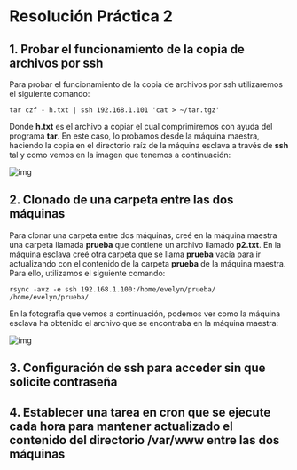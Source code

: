 # Resolución Práctica 2

## 1. Probar el funcionamiento de la copia de archivos por ssh

Para probar el funcionamiento de la copia de archivos por ssh utilizaremos el siguiente comando:

```shell
tar czf - h.txt | ssh 192.168.1.101 'cat > ~/tar.tgz'

```
Donde **h.txt** es el archivo a copiar el cual comprimiremos con ayuda del programa **tar**. En este caso, lo probamos desde la máquina maestra, haciendo la copia en el directorio raíz de la máquina esclava a través de **ssh** tal y como vemos en la imagen que tenemos a continuación:

![img](https://i.imgur.com/uptRjSq.jpg)

## 2. Clonado de una carpeta entre las dos máquinas

Para clonar una carpeta entre dos máquinas, creé en la máquina maestra una carpeta llamada **prueba** que contiene un archivo llamado **p2.txt**. En la máquina esclava creé otra carpeta que se llama **prueba** vacía para ir actualizando con el contenido de la carpeta **prueba** de la máquina maestra. Para ello, utilizamos el siguiente comando:
```shell
rsync -avz -e ssh 192.168.1.100:/home/evelyn/prueba/ /home/evelyn/prueba/

```
En la fotografía que vemos a continuación, podemos ver como la máquina esclava ha obtenido el archivo que se encontraba en la máquina maestra:

![img](https://i.imgur.com/2DFyvz3.jpg)

## 3. Configuración de ssh para acceder sin que solicite contraseña

## 4. Establecer una tarea en cron que se ejecute cada hora para mantener actualizado el contenido del directorio /var/www entre las dos máquinas
